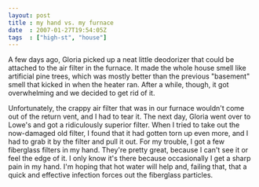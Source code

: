 ```yaml
---
layout: post
title : my hand vs. my furnace
date  : 2007-01-27T19:54:05Z
tags  : ["high-st", "house"]
---
```

A few days ago, Gloria picked up a neat little deodorizer that could be attached to the air filter in the furnace.  It made the whole house smell like artificial pine trees, which was mostly better than the previous "basement" smell that kicked in when the heater ran.  After a while, though, it got overwhelming and we decided to get rid of it.

Unfortunately, the crappy air filter that was in our furnace wouldn't come out of the return vent, and I had to tear it.  The next day, Gloria went over to Lowe's and got a ridiculously superior filter.  When I tried to take out the now-damaged old filter, I found that it had gotten torn up even more, and I had to grab it by the filter and pull it out.  For my trouble, I got a few fiberglass filters in my hand.  They're pretty great, because I can't see it or feel the edge of it.  I only know it's there because occasionally I get a sharp pain in my hand.  I'm hoping that hot water will help and, failing that, that a quick and effective infection forces out the fiberglass particles. 
